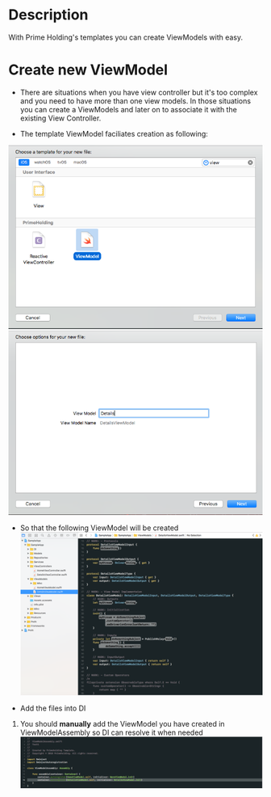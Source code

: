 # Description
With Prime Holding's templates you can create ViewModels with easy.

# Create new ViewModel

* There are situations when you have view controller but it's too complex and you need to have more than one view models. In those situations you can create a ViewModels and later on to associate it with the existing View Controller.

* The template ViewModel faciliates creation as following:


![Alt text](../Images/Step16.png "Step 16")
![Alt text](../Images/Step17.png "Step 17")

* So that the following ViewModel will be created
![Alt text](../Images/Step12.png "Step 12")


* Add the files into DI

 1. You should **manually** add the ViewModel you have created in ViewModelAssembly so DI can resolve it when needed
 ![Alt text](../Images/Step14.png "Step 14")
